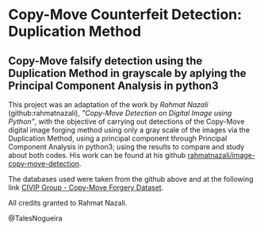 # Copy-Move Counterfeit Detection: Duplication Method
## Copy-Move falsify detection using the Duplication Method in grayscale by aplying the Principal Component Analysis in python3

This project was an adaptation of the work by *Rahmat Nazali* (github:rahmatnazali), *"Copy-Move Detection on Digital Image using Python"*, with the objective of carrying out detections of the Copy-Move digital image forging method using only a gray scale of the images via the Duplication Method, using a principal component through Principal Component Analysis in python3; using the results to compare and study about both codes. His work can be found at his github [rahmatnazali/image-copy-move-detection](https://github.com/rahmatnazali/image-copy-move-detection).
    
The databases used were taken from the github above and at the following link [CIVIP Group - Copy-Move Forgery Dataset](http://www.diid.unipa.it/cvip/?page_id=48#CMFD).

All credits granted to Rahmat Nazali.

@TalesNogueira
    
